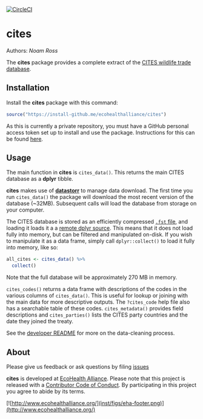 
<!-- README.md is generated from README.Rmd. Please edit that file -->
[![CircleCI](https://circleci.com/gh/ecohealthalliance/cites.svg?style=svg)](https://circleci.com/gh/ecohealthalliance/cites)

cites
=====

Authors: *Noam Ross*

The **cites** package provides a complete extract of the [CITES wildlife trade database](https://trade.cites.org/).

Installation
------------

Install the **cites** package with this command:

``` r
source("https://install-github.me/ecohealthalliance/cites")
```

As this is currently a private repository, you must have a GitHub personal access token set up to install and use the package. Instructions for this can be found [here](http://happygitwithr.com/github-pat.html#step-by-step).

Usage
-----

The main function in **cites** is `cites_data()`. This returns the main CITES database as a **dplyr** tibble.

**cites** makes use of [**datastorr**](https://github.com/ropenscilabs/datastorr) to manage data download. The first time you run `cites_data()` the package will download the most recent version of the database (~32MB). Subsequent calls will load the database from storage on your computer.

The CITES database is stored as an efficiently compressed [`.fst` file](https://github.com/fstpackage/fst), and loading it loads it a a [remote dplyr source](https://github.com/krlmlr/fstplyr). This means that it does not load fully into memory, but can be filtered and manipulated on-disk. If you wish to manipulate it as a data frame, simply call `dplyr::collect()` to load it fully into memory, like so:

``` r
all_cites <- cites_data() %>% 
  collect()
```

Note that the full database will be approximately 270 MB in memory.

`cites_codes()` returns a data frame with descriptions of the codes in the various columns of `cites_data()`. This is useful for lookup or joining with the main data for more descriptive outputs. The `?cites_code` help file also has a searchable table of these codes. `cites_metadata()` provides field descriptions and `cites_parties()` lists the CITES party countries and the date they joined the treaty.

See the [developer README](https://github.com/ecohealthalliance/cites/tree/master/data-raw/README.md) for more on the data-cleaning process.

About
-----

Please give us feedback or ask questions by filing [issues](https://github.com/ecohealthalliance/cites/issues)

**cites** is developed at [EcoHealth Alliance](https://github.com/ecohealthalliance). Please note that this project is released with a [Contributor Code of Conduct](CODE_OF_CONDUCT.md). By participating in this project you agree to abide by its terms.

[![http://www.ecohealthalliance.org/](inst/figs/eha-footer.png)](http://www.ecohealthalliance.org/)
